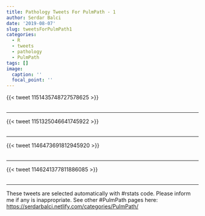 ```yaml
---
title: Pathology Tweets For PulmPath - 1
author: Serdar Balci
date: '2019-08-07'
slug: tweetsForPulmPath1
categories:
  - R
  - tweets
  - pathology
  - PulmPath
tags: []
image:
  caption: ''
  focal_point: ''
---
```



{{< tweet 1151435748727578625 >}}
<br>
<br>
<hr>
{{< tweet 1151325046641745922 >}}
<br>
<br>
<hr>
{{< tweet 1146473691812945920 >}}
<br>
<br>
<hr>
{{< tweet 1146241377811886085 >}}
<br>
<br>
<hr>


These tweets are selected automatically with #rstats code. Please inform me if any is inappropriate.
See other #PulmPath pages here: https://serdarbalci.netlify.com/categories/PulmPath/
